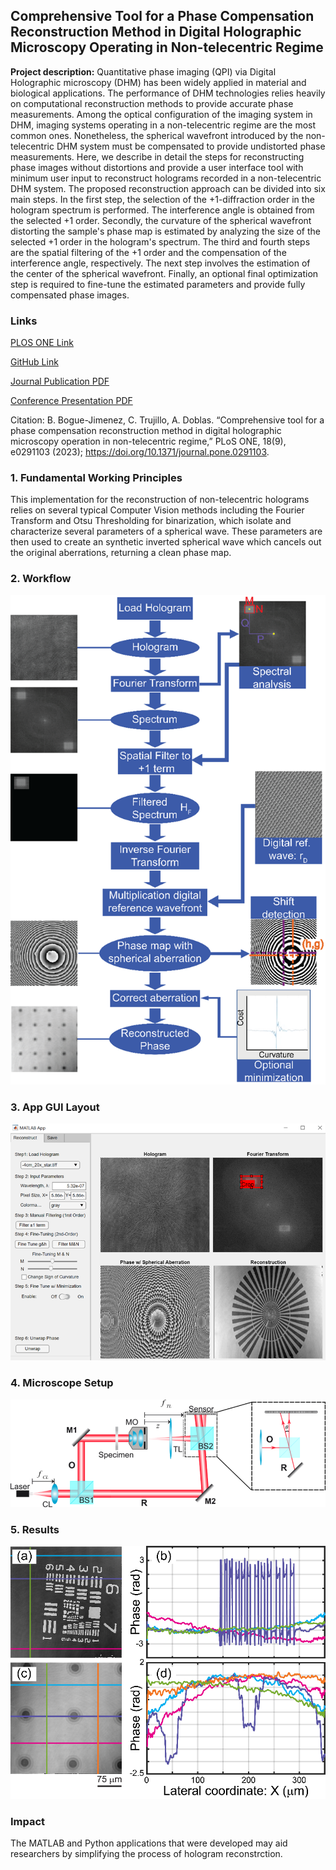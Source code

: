 ## Comprehensive Tool for a Phase Compensation Reconstruction Method in Digital Holographic Microscopy Operating in Non-telecentric Regime

**Project description:** Quantitative phase imaging (QPI) via Digital Holographic microscopy (DHM) has been widely applied in material and biological applications. The performance of DHM technologies relies heavily on computational reconstruction methods to provide accurate phase measurements. Among the optical configuration of the imaging system in DHM, imaging systems operating in a non-telecentric regime are the most common ones. Nonetheless, the spherical wavefront introduced by the non-telecentric DHM system must be compensated to provide undistorted phase measurements. Here, we describe in detail the steps for reconstructing phase images without distortions and provide a user interface tool with minimum user input to reconstruct holograms recorded in a non-telecentric DHM system. The proposed reconstruction approach can be divided into six main steps. In the first step, the selection of the +1-diffraction order in the hologram spectrum is performed. The interference angle is obtained from the selected +1 order. Secondly, the curvature of the spherical wavefront distorting the sample's phase map is estimated by analyzing the size of the selected +1 order in the hologram's spectrum. The third and fourth steps are the spatial filtering of the +1 order and the compensation of the interference angle, respectively. The next step involves the estimation of the center of the spherical wavefront. Finally, an optional final optimization step is required to fine-tune the estimated parameters and provide fully compensated phase images.

### Links

[PLOS ONE Link](https://journals.plos.org/plosone/article?id=10.1371/journal.pone.0291103)

[GitHub Link](https://github.com/bbgjmnez/noteleDHM-Tool)

[Journal Publication PDF](/pdf//2023-nonteletool-PLoSONE-FINAL.pdf)

[Conference Presentation PDF](/pdf/SPIE2023-West-DHM-NonTele-Final.pdf)

Citation: B. Bogue-Jimenez, C. Trujillo, A. Doblas. “Comprehensive tool for a phase compensation reconstruction method in digital holographic microscopy operation in non-telecentric regime,” PLoS ONE, 18(9), e0291103 (2023); https://doi.org/10.1371/journal.pone.0291103.

### 1. Fundamental Working Principles

This implementation for the reconstruction of non-telecentric holograms relies on several typical Computer Vision methods including the Fourier Transform and Otsu Thresholding for binarization, which isolate and characterize several parameters of a spherical wave. These parameters are then used to create an synthetic inverted spherical wave which cancels out the original aberrations, returning a clean phase map.   

### 2. Workflow

<img src="images/noteleApp/Picture1.png?raw=true"/>

### 3. App GUI Layout

<img src="images/noteleApp/Picture3.png?raw=true"/>

### 4. Microscope Setup

<img src="images/noteleApp/Picture4.png?raw=true"/>

### 5. Results

<img src="images/noteleApp/Picture6.png?raw=true"/>

### Impact

The MATLAB and Python applications that were developed may aid researchers by simplifying the process of hologram reconstrction. 
